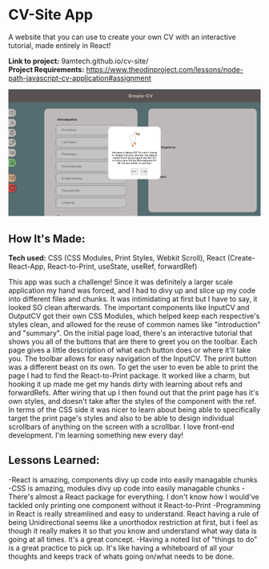 # CV-Site App
A website that you can use to create your own CV with an interactive tutorial, made entirely in React!

**Link to project:** 9amtech.github.io/cv-site/ <br>
**Project Requirements:** https://www.theodinproject.com/lessons/node-path-javascript-cv-application#assignment

![Thumbnail for the restaurant project.](https://github.com/9AMTech/cv-site/blob/main/thumbnail.png?raw=true)

## How It's Made:

**Tech used:** CSS (CSS Modules, Print Styles, Webkit Scroll), React (Create-React-App, React-to-Print, useState, useRef, forwardRef)

This app was such a challenge! Since it was definitely a larger scale application my hand was forced, and I had to divy up and slice up my code into different files and chunks. It was intimidating at first but I have to say, it looked SO clean afterwards. The important components like InputCV and OutputCV got their own CSS Modules, which helped keep each respective's styles clean, and allowed for the reuse of common names like "introduction" and "summary". On the initial page load, there's an interactive tutorial that shows you all of the buttons that are there to greet you on the toolbar. Each page gives a little description of what each button does or where it'll take you. The toolbar allows for easy navigation of the InputCV. The print button was a different beast on its own. To get the user to even be able to print the page I had to find the React-to-Print package. It worked like a charm, but hooking it up made me get my hands dirty with learning about refs and forwardRefs. After wiring that up I then found out that the print page has it's own styles, and doesn't take after the styles of the component with the ref. In terms of the CSS side it was nicer to learn about being able to specifically target the print page's styles and also to be able to design individual scrollbars of anything on the screen with a scrollbar. I love front-end development. I'm learning something new every day!

## Lessons Learned:

-React is amazing, components divy up code into easily managable chunks
-CSS is amazing, modules divy up code into easily managable chunks
-There's almost a React package for everything. I don't know how I would've tackled only printing one component without it React-to-Print
-Programming in React is really streamlined and easy to understand. React having a rule of being Unidirectional seems like a unorthodox restriction at first, but i feel as though it really makes it so that you know and understand what way data is going at all times. It's a great concept.
-Having a noted list of "things to do" is a great practice to pick up. It's like having a whiteboard of all your thoughts and keeps track of whats going on/what needs to be done.
